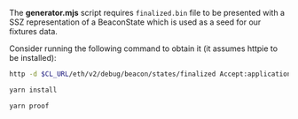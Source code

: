 The **generator.mjs** script requires `finalized.bin` file to be presented with a SSZ
representation of a BeaconState which is used as a seed for our fixtures data.

Consider running the following command to obtain it (it assumes httpie to be installed):

```sh
http -d $CL_URL/eth/v2/debug/beacon/states/finalized Accept:application/octet-stream
```

```sh
yarn install
```

```sh
yarn proof
```

